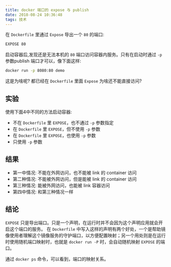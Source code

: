 ```yaml
---
title: docker 端口的 expose 与 publish
date: 2018-08-24 10:36:48
tags: 技术
---
```


在 `Dockerfile` 里通过 `Expose` 导出一个 `80` 的端口:

```bash
EXPOSE 80
```

启动容器后,发现还是无法本机的 `80` 端口访问容器内服务。只有在启动时通过 `-p` 参数publish 端口才可以，像下面这样:

```bash
docker run -p 8080:80 demo
```

这是为啥呢?
都已经在 `Dockerfile` 里面 `Expose` 为啥还不能直接访问?

## 实验
使用下面4中不同的方法启动容器:

- 不在 `Dockerfile` 里 `EXPOSE`，也不通过 `-p` 参数指定
- 在 `Dockerfile` 里 `EXPOSE`，但不使用 `-p` 参数
- 在 `Dockerfile` 里 `EXPOSE`，也使用 `-p` 参数
- 只使用 `-p` 参数

## 结果

- 第一中情况: 不能在外网访问，也不能被 link 的 container 访问
- 第二种情况: 不能被外网访问，但是能被 link 的 container 访问
- 第三种情况: 能被外网访问，也能被 link 容器访问
- 第四中情况: 和第三种情况一样

## 结论
`EXPOSE` 只是导出端口。只是一个声明，在运行时并不会因为这个声明应用就会开启这个端口的服务。
在 `Dockerfile` 中写入这样的声明有两个好处，一个是帮助镜像使用者理解这个镜像服务的守护端口，以方便配置映射；另一个用处则是在运行时使用随机端口映射时，也就是 `docker run -P` 时，会自动随机映射 `EXPOSE` 的端口。

通过 `docker ps` 命令，可以看到，端口的映射关系。